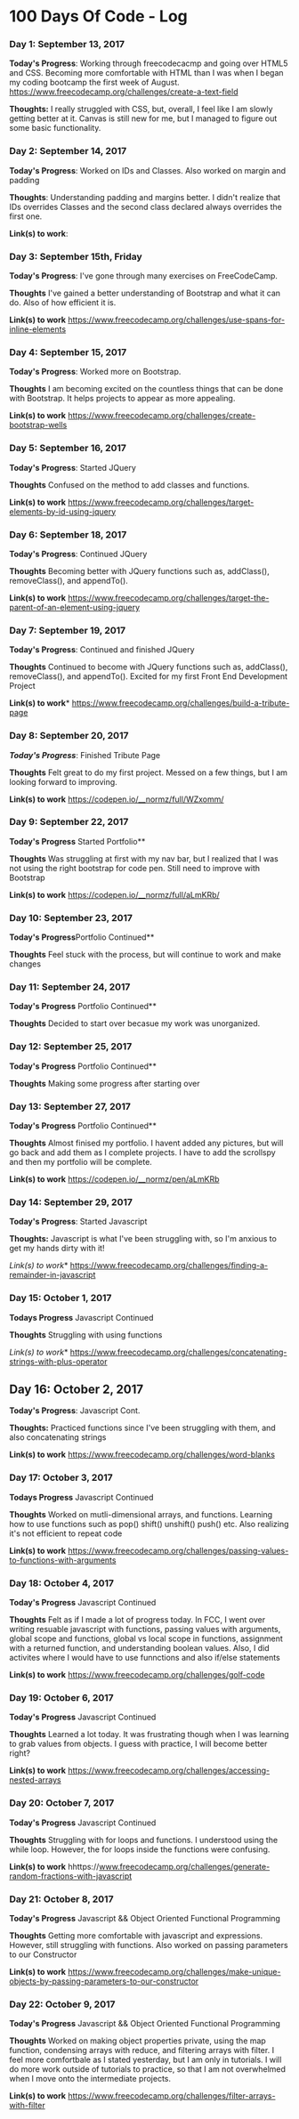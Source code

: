 # 100 Days Of Code - Log

### Day 1: September 13, 2017 


**Today's Progress**: Working through freecodecacmp and going over HTML5 and CSS. Becoming more comfortable with HTML than I was when I began my coding bootcamp the first week of August.
https://www.freecodecamp.org/challenges/create-a-text-field

**Thoughts:** I really struggled with CSS, but, overall, I feel like I am slowly getting better at it. Canvas is still new for me, but I managed to figure out some basic functionality.


### Day 2: September 14, 2017 

**Today's Progress**: Worked on IDs and Classes. Also worked on margin and padding

**Thoughts**: Understanding padding and margins better. I didn't realize that IDs overrides Classes and the second class declared always overrides the first one.

**Link(s) to work**: [](https://www.freecodecamp.org/challenges/override-class-declarations-by-styling-id-attributes)


### Day 3: September 15th, Friday

**Today's Progress**: I've gone through many exercises on FreeCodeCamp.

**Thoughts** I've gained a better understanding of Bootstrap and what it can do. Also of how efficient it is. 

**Link(s) to work**
https://www.freecodecamp.org/challenges/use-spans-for-inline-elements

### Day 4: September 15, 2017

**Today's Progress**: Worked more on Bootstrap.

**Thoughts** I am becoming excited on the countless things that can be done with Bootstrap. It helps projects to appear as more appealing.

**Link(s) to work** 
https://www.freecodecamp.org/challenges/create-bootstrap-wells

### Day 5: September 16, 2017

**Today's Progress**: Started JQuery

**Thoughts** Confused on the method to add classes and functions.

**Link(s) to work** 
https://www.freecodecamp.org/challenges/target-elements-by-id-using-jquery

### Day 6: September 18, 2017

**Today's Progress**: Continued JQuery

**Thoughts** Becoming better with JQuery functions such as, addClass(), removeClass(), and appendTo().

**Link(s) to work** 
https://www.freecodecamp.org/challenges/target-the-parent-of-an-element-using-jquery

### Day 7: September 19, 2017

**Today's Progress**: Continued and finished JQuery

**Thoughts** Continued to become with JQuery functions such as, addClass(), removeClass(), and appendTo(). Excited for my first Front End Development Project

**Link(s) to work***
https://www.freecodecamp.org/challenges/build-a-tribute-page

### Day 8: September 20, 2017

***Today's Progress***: Finished Tribute Page

**Thoughts** Felt great to do my first project. Messed on a few things, but I am looking forward to improving.

**Link(s) to work**
https://codepen.io/__normz/full/WZxomm/

### Day 9: September 22, 2017

**Today's Progress** Started Portfolio**

**Thoughts** Was struggling at first with my nav bar, but I realized that I was not using the right bootstrap for code pen. Still need to improve with Bootstrap

**Link(s) to work**
https://codepen.io/__normz/full/aLmKRb/

### Day 10: September 23, 2017

**Today's Progress**Portfolio Continued**

**Thoughts** Feel stuck with the process, but will continue to work and make changes

### Day 11: September 24, 2017

**Today's Progress** Portfolio Continued**

**Thoughts** Decided to start over becasue my work was unorganized.

### Day 12: September 25, 2017

**Today's Progress** Portfolio Continued**

**Thoughts** Making some progress after starting over

### Day 13: September 27, 2017

**Today's Progress** Portfolio Continued**

**Thoughts**  Almost finised my portfolio. I havent added any pictures, but will go back and add them as I complete projects. I have to add the scrollspy and then my portfolio will be complete.

**Link(s) to work**
https://codepen.io/__normz/pen/aLmKRb

### Day 14: September 29, 2017 


**Today's Progress**: Started Javascript


**Thoughts:** Javascript is what I've been struggling with, so I'm anxious to get my hands dirty with it!

*Link(s) to work**
https://www.freecodecamp.org/challenges/finding-a-remainder-in-javascript

### Day 15:  October 1, 2017 

**Todays Progress** Javascript Continued

**Thoughts** Struggling with using functions

*Link(s) to work**
https://www.freecodecamp.org/challenges/concatenating-strings-with-plus-operator

## Day 16: October 2, 2017 

**Today's Progress**: Javascript Cont.

**Thoughts:** Practiced functions since I've been struggling with them, and also concatenating strings

**Link(s) to work**
https://www.freecodecamp.org/challenges/word-blanks

### Day 17:  October 3, 2017

**Todays Progress** Javascript Continued

**Thoughts** Worked on mutli-dimensional arrays, and functions. Learning how to use functions such as pop() shift() unshift() push() etc. Also realizing it's not efficient to repeat code

**Link(s) to work**
https://www.freecodecamp.org/challenges/passing-values-to-functions-with-arguments

### Day 18:  October 4, 2017

**Today's Progress** Javascript Continued

**Thoughts** Felt as if I made a lot of progress today. In FCC, I went over writing resuable javascript with functions, passing values with arguments, global scope and functions, global vs local scope in functions, assignment with a returned function, and understanding boolean values. Also, I did activites where I would have to use funnctions and also if/else statements

**Link(s) to work**
https://www.freecodecamp.org/challenges/golf-code

### Day 19:  October 6, 2017

**Today's Progress** Javascript Continued

**Thoughts** Learned a lot today. It was frustrating though when I was learning to grab values from objects. I guess with practice, I will become better right?

**Link(s) to work**
https://www.freecodecamp.org/challenges/accessing-nested-arrays

### Day 20:  October 7, 2017

**Today's Progress** Javascript Continued

**Thoughts** Struggling with for loops and functions. I understood using the while loop. However, the for loops inside the functions were confusing.

**Link(s) to work**
hhttps://www.freecodecamp.org/challenges/generate-random-fractions-with-javascript

### Day 21:  October 8, 2017

**Today's Progress** Javascript && Object Oriented Functional Programming

**Thoughts** Getting more comfortable with javascript and expressions. However, still struggling with functions. Also worked on passing parameters to our Constructor

**Link(s) to work**
https://www.freecodecamp.org/challenges/make-unique-objects-by-passing-parameters-to-our-constructor

### Day 22:  October 9, 2017

**Today's Progress** Javascript && Object Oriented Functional Programming

**Thoughts** Worked on making object properties private, using the map function, condensing arrays with reduce, and filtering arrays with filter. I feel more comfortbale as I stated yesterday, but I am only in tutorials. I will do more work outside of tutorials to practice, so that I am not overwhelmed when I move onto the intermediate projects.

**Link(s) to work**
https://www.freecodecamp.org/challenges/filter-arrays-with-filter